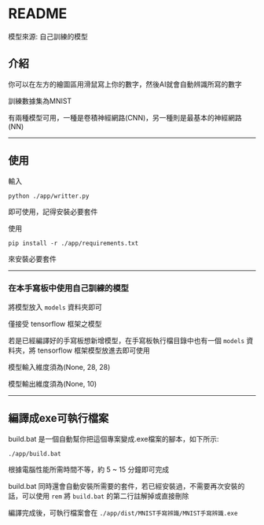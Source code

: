 # README

模型來源: 自己訓練的模型

## 介紹

你可以在左方的繪圖區用滑鼠寫上你的數字，然後AI就會自動辨識所寫的數字

訓練數據集為MNIST

有兩種模型可用，一種是卷積神經網路(CNN)，另一種則是最基本的神經網路(NN)

---

## 使用

輸入
```
python ./app/writter.py
```

即可使用，記得安裝必要套件

使用
```
pip install -r ./app/requirements.txt
```

來安裝必要套件

---

### 在本手寫板中使用自己訓練的模型

將模型放入 `models` 資料夾即可

僅接受 tensorflow 框架之模型

若是已經編譯好的手寫板想新增模型，在手寫板執行檔目錄中也有一個 `models` 資料夾，將 tensorflow 框架模型放進去即可使用

模型輸入維度須為(None, 28, 28)

模型輸出維度須為(None, 10)

---

## 編譯成exe可執行檔案

build.bat 是一個自動幫你把這個專案變成.exe檔案的腳本，如下所示:
```
./app/build.bat
```

根據電腦性能所需時間不等，約 5 ~ 15 分鐘即可完成

build.bat 同時還會自動安裝所需要的套件，若已經安裝過，不需要再次安裝的話，可以使用 `rem` 將 `build.bat` 的第二行註解掉或直接刪除

編譯完成後，可執行檔案會在 `./app/dist/MNIST手寫辨識/MNIST手寫辨識.exe`
